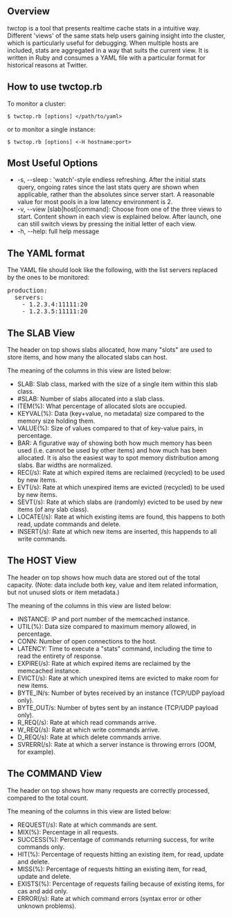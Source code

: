 ## Overview
twctop is a tool that presents realtime cache stats in a intuitive way. Different 'views' of the same stats help users gaining insight into the cluster, which is particularly useful for debugging. When multiple hosts are included, stats are aggregated in a way that suits the current view. It is written in Ruby and consumes a YAML file with a particular format for historical reasons at Twitter.

## How to use twctop.rb

To monitor a cluster:

    $ twctop.rb [options] </path/to/yaml>

or to monitor a single instance:

    $ twctop.rb [options] <-H hostname:port>

## Most Useful Options

* -s, --sleep <num-of-sec>: 'watch'-style endless refreshing. After the initial stats query, ongoing rates since the last stats query are shown when applicable, rather than the absolutes since server start. A reasonable value for most pools in a low latency environment is 2.
* -v, --view [slab|host|command]: Choose from one of the three views to start. Content shown in each view is explained below. After launch, one can still switch views by pressing the initial letter of each view.
* -h, --help: full help message

## The YAML format
The YAML file should look like the following, with the list servers replaced by the ones to be monitored:

<pre>
production:
  servers:
    - 1.2.3.4:11111:20
    - 1.2.3.5:11111:20
</pre>

## The SLAB View

The header on top shows slabs allocated, how many "slots" are used to store items, and how many the allocated slabs can host.

The meaning of the columns in this view are listed below:
* SLAB: Slab class, marked with the size of a single item within this slab class.
* #SLAB: Number of slabs allocated into a slab class.
* ITEM(%): What percentage of allocated slots are occupied.
* KEYVAL(%): Data (key+value, no metadata) size compared to the memory size holding them.
* VALUE(%): Size of values compared to that of key-value pairs, in percentage.
* BAR: A figurative way of showing both how much memory has been used (i.e. cannot be used by other items) and how much has been allocated. It is also the easiest way to spot memory distribution among slabs. Bar widths are normalized.
* REC(/s): Rate at which expired items are reclaimed (recycled) to be used by new items.
* EVT(/s): Rate at which unexpired items are evicted (recycled) to be used by new items.
* SEVT(/s): Rate at which slabs are (randomly) evicted to be used by new items (of any slab class).
* LOCATE(/s): Rate at which existing items are found, this happens to both read, update commands and delete.
* INSERT(/s): Rate at which new items are inserted, this happends to all write commands.

## The HOST View

The header on top shows how much data are stored out of the total capacity. (Note: data include both key, value and item related information, but not unused slots or item metadata.)

The meaning of the columns in this view are listed below:
* INSTANCE: IP and port number of the memcached instance.
* UTIL(%): Data size compared to maximum memory allowed, in percentage.
* CONN: Number of open connections to the host.
* LATENCY: Time to execute a "stats" command, including the time to read the entirety of response.
* EXPIRE(/s): Rate at which expired items are reclaimed by the memcached instance.
* EVICT(/s): Rate at which unexpired items are evicted to make room for new items.
* BYTE_IN/s: Number of bytes received by an instance (TCP/UDP payload only).
* BYTE_OUT/s: Number of bytes sent by an instance (TCP/UDP payload only).
* R_REQ(/s): Rate at which read commands arrive.
* W_REQ(/s): Rate at which write commands arrive.
* D_REQ(/s): Rate at which delete commands arrive.
* SVRERR(/s): Rate at which a server instance is throwing errors (OOM, for example).

## The COMMAND View

The header on top shows how many requests are correctly processed, compared to the total count.

The meaning of the columns in this view are listed below:
* REQUEST(/s): Rate at which commands are sent.
* MIX(%): Percentage in all requests.
* SUCCESS(%): Percentage of commands returning success, for write commands only.
* HIT(%): Percentage of requests hitting an existing item, for read, update and delete.
* MISS(%): Percentage of requests hitting an existing item, for read, update and delete.
* EXISTS(%): Percentage of requests failing because of existing items, for cas and add only.
* ERROR(/s): Rate at which command errors (syntax error or other unknown problems).


